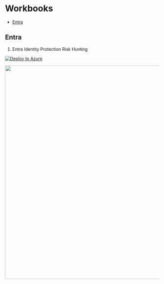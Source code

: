 # Workbooks

* [Entra](#Entra)

## Entra
1. Entra Identity Protection Risk Hunting
  
[![Deploy to Azure](https://aka.ms/deploytoazurebutton)](https://portal.azure.com/#create/Microsoft.Template/uri/https%3A%2F%2Fraw.githubusercontent.com%2Fseyed-nouraie%2FSOC-Tools%2Fmain%2FWorkbooks%2FRisky%2520User%2520Hunting)  

<img src="https://github.com/seyed-nouraie/SOC-Tools/assets/75258742/32607abe-3693-46c0-8308-2f263a84d1d3" width="700">
